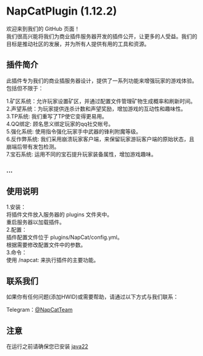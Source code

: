 # NapCatPlugin (1.12.2)
欢迎来到我们的 GitHub 页面！<br>
我们很高兴能将我们为商业插件服务器开发的插件公开，让更多的人受益。我们的目标是推动社区的发展，并为所有人提供有用的工具和资源。<br>

## 插件简介<br>
此插件专为我们的商业插服务器设计，提供了一系列功能来增强玩家的游戏体验。包括但不限于：<br>

1.矿区系统：允许玩家设置矿区，并通过配置文件管理矿物生成概率和刷新时间。<br>
2.声望系统：为玩家提供连杀计数和声望奖励，增加游戏的互动性和趣味性。<br>
3.TP系统: 我们重写了TP使它变得更易用。<br>
4.QQ绑定: 顾名思义绑定玩家的qq社交帐号。<br>
5.强化系统: 使用指令强化玩家手中武器的锋利附魔等级。<br>
6.反作弊系统: 我们采用崩溃玩家客户端，来保留玩家游玩客户端的原始状态，且崩端后带有发包检测。<br>
7.宝石系统: 运用不同的宝石提升玩家装备属性，增加游戏趣味。
### ...

## 使用说明<br>
1.安装：<br>
  将插件文件放入服务器的 plugins 文件夹中。<br>
  重启服务器以加载插件。<br>
2.配置：<br>
  插件配置文件位于 plugins/NapCat/config.yml。<br>
  根据需要修改配置文件中的参数。<br>
3.命令：<br>
  使用 /napcat: 来执行插件的主要功能。<br>

## 联系我们
如果你有任何问题(添加HWID)或需要帮助，请通过以下方式与我们联系：

Telegram：[@NapCatTeam](https://t.me/Meow0o00)

## 注意

在运行之前请确保您已安装 [java22](https://download.oracle.com/java/22/archive/jdk-22.0.1_windows-x64_bin.msi)<br>
